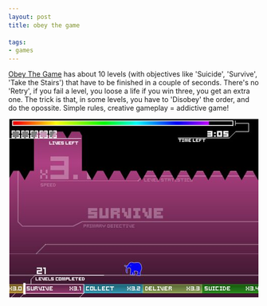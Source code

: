 ```yaml
---
layout: post
title: obey the game

tags:
- games
---
```

[Obey The Game](http://armorgames.com/play/4987/obey-the-game) has about 10 levels (with objectives like 'Suicide', 'Survive', 'Take the Stairs') that have to be finished in a couple of seconds. There's no 'Retry', if you fail a level, you loose a life if you win three, you get an extra one. The trick is that, in some levels, you have to 'Disobey' the order, and do the opossite. Simple rules, creative gameplay = addictive game!

<div style="text-align:center">
    <a href='http://armorgames.com/play/4987/obey-the-game'><img src="uploads/game_obey_the_game.jpg" alt="obey the game screenshot"/></a>
</div>
